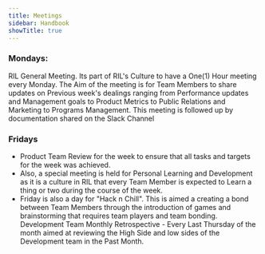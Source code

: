 ```yaml
---
title: Meetings
sidebar: Handbook
showTitle: true
---
```


### Mondays: 
RIL General Meeting. Its part of RIL's Culture to have a One(1) Hour meeting every Monday. The Aim of the meeting is for Team Members to share updates on Previous week's dealings ranging from Performance updates and Management goals to Product Metrics to Public Relations and Marketing to Programs Management. This meeting is followed up by documentation shared on the Slack Channel

### Fridays 
  - Product Team Review for the week to ensure that all tasks and targets for the week was achieved.
- Also, a special meeting is held for Personal Learning and Development as it is a culture in RIL that every Team Member is expected to Learn a thing or two during the course of the week.
- Friday is also a day for "Hack n Chill". This is aimed a creating a bond between Team Members through the introduction of games and brainstorming that requires team players and team bonding.
 Development Team Monthly Retrospective - Every Last Thursday of the month aimed at reviewing the High Side and low sides of the Development team in the Past Month.

